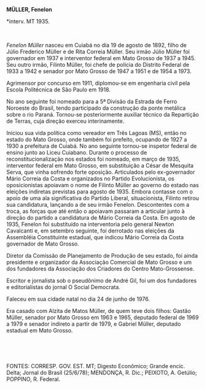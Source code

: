 **MÜLLER, Fenelon**

\*interv. MT 1935.

 

*Fenelon Müller* nasceu em Cuiabá no dia 19 de agosto de 1892, filho de
Júlio Frederico Müller e de Rita Correia Müller. Seu irmão Júlio Müller
foi governador em 1937 e interventor federal em Mato Grosso de 1937 a
1945. Seu outro irmão, Filinto Müller, foi chefe de polícia do Distrito
Federal de 1933 a 1942 e senador por Mato Grosso de 1947 a 1951 e de
1954 a 1973.

Agrimensor por concurso em 1911, diplomou-se em engenharia civil pela
Escola Politécnica de São Paulo em 1918.

No ano seguinte foi nomeado para a 5ª Divisão da Estrada de Ferro
Noroeste do Brasil, tendo participado da construção da ponte metálica
sobre o rio Paraná. Tornou-se posteriormente auxiliar técnico da
Repartição de Terras, cuja direção exerceu interinamente.

Iniciou sua vida política como vereador em Três Lagoas (MS), então no
estado do Mato Grosso, onde também foi prefeito, ocupando de 1927 a 1930
a prefeitura de Cuiabá. No ano seguinte tornou-se inspetor federal de
ensino junto ao Liceu Cuiabano. Durante o processo de
reconstitucionalização nos estados foi nomeado, em março de 1935,
interventor federal em Mato Grosso, em substituição a César de Mesquita
Serva, que vinha sofrendo forte oposição. Articulados pelo ex-governador
Mário Correia da Costa e organizados no Partido Evolucionista, os
oposicionistas apoiavam o nome de Filinto Müller ao governo do estado
nas eleições indiretas previstas para agosto de 1935. Embora contasse
com o apoio de uma ala significativa do Partido Liberal, situacionista,
Filinto retirou sua candidatura, lançando a de seu irmão Fenelon.
Descontentes com a troca, as forças que até então o apoiavam passaram a
articular junto à direção do partido a candidatura de Mário Correia da
Costa. Em agosto de 1935, Fenelon foi substituído na interventoria pelo
general Newton Cavalcanti e, em setembro seguinte, foi derrotado nas
eleições da Assembléia Constituinte estadual, que indicou Mário Correia
da Costa governador de Mato Grosso.

Diretor da Comissão de Planejamento de Produção de seu estado, foi ainda
presidente e organizador da Associação Comercial de Mato Grosso e um dos
fundadores da Associação dos Criadores do Centro Mato-Grossense.

Escritor e jornalista sob o pseudônimo de André Gil, foi um dos
fundadores e editorialistas do jornal O Social Democrata.

Faleceu em sua cidade natal no dia 24 de junho de 1976.

Era casado com Alzita de Matos Müller, de quem teve dois filhos: Gastão
Müller, senador por Mato Grosso em 1963 e 1965, deputado federal de 1969
a 1979 e senador indireto a partir de 1979, e Gabriel Müller, deputado
estadual em Mato Grosso.

 

 

FONTES: CORRESP. GOV. EST. MT; Digesto Econômico; Grande encic. Delta;
Jornal do Brasil (25/6/78); MENDONÇA, R. Dic.; PEIXOTO, A. Getúlio;
POPPINO, R. Federal.

 
